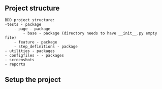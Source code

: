 ## Project structure

    BDD project structure:
    -tests - package
        - page - package
            - base - package (directory needs to have __init__.py empty file)
        - feature - package
        - step_definitions - package
    - utilities - packages
    - configfiles - - packages
    - screenshots
    - reports

## Setup the project